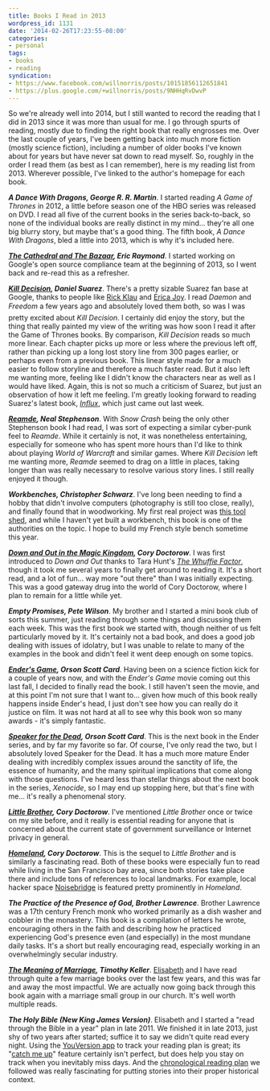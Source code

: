 ```yaml
---
title: Books I Read in 2013
wordpress_id: 1131
date: '2014-02-26T17:23:55-08:00'
categories:
- personal
tags:
- books
- reading
syndication:
- https://www.facebook.com/willnorris/posts/10151856112651841
- https://plus.google.com/+willnorris/posts/9NHHqRvDwvP
---
```

So we're already well into 2014, but I still wanted to record the reading that I did in 2013 since it was more than
usual for me.  I go through spurts of reading, mostly due to finding the right book that really engrosses me.  Over the
last couple of years, I've been getting back into much more fiction (mostly science fiction), including a number of
older books I've known about for years but have never sat down to read myself.  So, roughly in the order I read them (as
best as I can remember), here is my reading list from 2013.  Wherever possible, I've linked to the author's homepage for
each book.

**<cite>A Dance With Dragons, George R. R. Martin</cite>**.  I started reading <cite>A Game of Thrones</cite> in 2012, a
little before season one of the HBO series was released on DVD.  I read all five of the current books in the series
back-to-back, so none of the individual books are really distinct in my mind... they're all one big blurry story, but
maybe that's a good thing.  The fifth book, <cite>A Dance With Dragons</cite>, bled a little into 2013, which is why
it's included here.

**<cite>[The Cathedral and The Bazaar](http://www.catb.org/~esr/writings/cathedral-bazaar/), Eric Raymond</cite>**.  I
started working on Google's open source compliance team at the beginning of 2013, so I went back and re-read this as a
refresher.

**<cite>[Kill Decision](http://www.thedaemon.com/killdecisionsynopsis.html), Daniel Suarez</cite>**.  There's a pretty
sizable Suarez fan base at Google, thanks to people like [Rick Klau](http://tins.rklau.com/) and [Erica
Joy](http://www.ericabaker.com/).  I read <cite>Daemon</cite> and <cite>Freedom&#153;</cite> a few years ago and
absolutely loved them both, so was I was pretty excited about <cite>Kill Decision</cite>.  I certainly did enjoy the
story, but the thing that really painted my view of the writing was how soon I read it after the Game of Thrones books.
By comparison, <cite>Kill Decision</cite> reads so much more linear.  Each chapter picks up more or less where the
previous left off, rather than picking up a long lost story line from 300 pages earlier, or perhaps even from a previous
book.  This linear style made for a much easier to follow storyline and therefore a much faster read.  But it also left
me wanting more, feeling like I didn't know the characters near as well as I would have liked.  Again, this is not so
much a criticism of Suarez, but just an observation of how it left me feeling.  I'm greatly looking forward to reading
Suarez's latest book, <cite>[Influx](http://thedaemon.com/influxsynopsis.html)</cite>, which just came out last week.

**<cite>[Reamde](http://www.nealstephenson.com/reamde/), Neal Stephenson</cite>**.  With <cite>Snow Crash</cite> being
the only other Stephenson book I had read, I was sort of expecting a similar cyber-punk feel to <cite>Reamde</cite>.
While it certainly is not, it was nonetheless entertaining, especially for someone who has spent more hours than I'd
like to think about playing <cite>World of Warcraft</cite> and similar games.  Where <cite>Kill Decision</cite> left me
wanting more, <cite>Reamde</cite> seemed to drag on a little in places, taking longer than was really necessary to
resolve various story lines.  I still really enjoyed it though.

**<cite>Workbenches, Christopher Schwarz</cite>**.  I've long been needing to find a hobby that didn't involve computers
(photography is still too close, really), and finally found that in woodworking.  My first real project was [this tool
shed](https://plus.google.com/+willnorris/posts/634LnL9Ypan), and while I haven't yet built a workbench, this book is
one of the authorities on the topic.  I hope to build my French style bench sometime this year.

**<cite>[Down and Out in the Magic Kingdom](http://craphound.com/down/), Cory Doctorow</cite>**.  I was first introduced
to <cite>Down and Out</cite> thanks to Tara Hunt's <cite>[The Whuffie
Factor](http://tarahunt.com/book-the-whuffie-factor/)</cite>, though it took me several years to finally get around to
reading it.  It's a short read, and a lot of fun... way more "out there" than I was initially expecting.  This was a
good gateway drug into the world of Cory Doctorow, where I plan to remain for a little while yet.

**<cite>Empty Promises, Pete Wilson</cite>**.  My brother and I started a mini book club of sorts this summer, just
reading through some things and discussing them each week.  This was the first book we started with, though neither of
us felt particularly moved by it.  It's certainly not a bad book, and does a good job dealing with issues of idolatry,
but I was unable to relate to many of the examples in the book and didn't feel it went deep enough on some topics.

**<cite>[Ender's Game](http://www.hatrack.com/osc/books/endersgame/endersgame.shtml), Orson Scott Card</cite>**.  Having
been on a science fiction kick for a couple of years now, and with the <cite>Ender's Game</cite> movie coming out this
last fall, I decided to finally read the book.  I still haven't seen the movie, and at this point I'm not sure that I
want to... given how much of this book really happens inside Ender's head, I just don't see how you can really do it
justice on film.  It was not hard at all to see why this book won so many awards - it's simply fantastic.

**<cite>[Speaker for the Dead](http://www.hatrack.com/osc/books/speakerforthedead/speakerforthedead.shtml), Orson Scott
Card</cite>**.  This is the next book in the Ender series, and by far my favorite so far.  Of course, I've only read the
two, but I absolutely loved Speaker for the Dead.  It has a much more mature Ender dealing with incredibly complex
issues around the sanctity of life, the essence of humanity, and the many spiritual implications that come along with
those questions.  I've heard less than stellar things about the next book in the series, <cite>Xenocide</cite>, so I may
end up stopping here, but that's fine with me... it's really a phenomenal story.

**<cite>[Little Brother](http://craphound.com/littlebrother/), Cory Doctorow</cite>**.  I've mentioned <cite>Little
Brother</cite> once or twice on my site before, and it really is essential reading for anyone that is concerned about
the current state of government surveillance or Internet privacy in general.

**<cite>[Homeland](http://craphound.com/homeland/), Cory Doctorow</cite>**.  This is the sequel to <cite>Little
Brother</cite> and is similarly a fascinating read.  Both of these books were especially fun to read while living in the
San Francisco bay area, since both stories take place there and include tons of references to local landmarks.  For
example, local hacker space [Noisebridge](https://noisebridge.net/) is featured pretty prominently in
<cite>Homeland</cite>.

**<cite>The Practice of the Presence of God, Brother Lawrence</cite>**.  Brother Lawrence was a 17th century French monk
who worked primarily as a dish washer and cobbler in the monastery.  This book is a compilation of letters he wrote,
encouraging others in the faith and describing how he practiced experiencing God's presence even (and especially) in the
most mundane daily tasks.  It's a short but really encouraging read, especially working in an overwhelmingly secular
industry.

**<cite>[The Meaning of Marriage](http://timothykeller.com/books/the_meaning_of_marriage/), Timothy Keller</cite>**.
[Elisabeth](https://notsoserendipitous.com/) and I have read through quite a few marriage books over the last few years,
and this was far and away the most impactful.  We are actually now going back through this book again with a marriage
small group in our church.  It's well worth multiple reads.

**<cite>The Holy Bible (New King James Version)</cite>**.  Elisabeth and I started a "read through the Bible in a year"
plan in late 2011.  We finished it in late 2013, just shy of two years after started; suffice it to say we didn't quite
read every night.  Using the [YouVersion app](https://www.bible.com/app) to track your reading plan is great; its
"[catch me up](http://support.youversion.com/71-how-to-use-catch-me-up-2-web/)" feature certainly isn't perfect, but
does help you stay on track when you inevitably miss days.  And the [chronological reading
plan](https://www.bible.com/reading-plans/5-chronological) we followed was really fascinating for putting stories into
their proper historical context.
